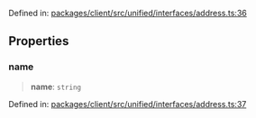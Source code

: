 Defined in: [packages/client/src/unified/interfaces/address.ts:36](https://github.com/signalwire/signalwire-js/blob/52fa77b6c8db68f4c99b30b3776f45a4309e15bf/packages/client/src/unified/interfaces/address.ts#L36)

## Properties

### name

> **name**: `string`

Defined in: [packages/client/src/unified/interfaces/address.ts:37](https://github.com/signalwire/signalwire-js/blob/52fa77b6c8db68f4c99b30b3776f45a4309e15bf/packages/client/src/unified/interfaces/address.ts#L37)
